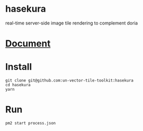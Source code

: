 # hasekura
real-time server-side image tile rendering to complement doria

# [Document](https://hackmd.io/o5-6M83bRsSY84H0Zmmnfg)

# Install
```console
git clone git@github.com:un-vector-tile-toolkit:hasekura
cd hasekura
yarn
```

# Run
```console
pm2 start process.json
```
